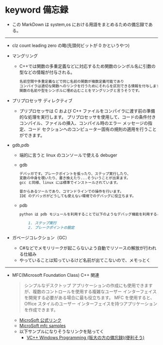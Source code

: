 # keyword 備忘録

- この MarkDown は system,os における用語をまとめるための備忘録である。

---

- clz count leading zero の略(先頭何ビットが 0 かというやつ)

- マングリング

  - C++では関数の多重定義などに対応するため関数のシンボル名に引数の型などの情報が付与される。

    ```md
    名前空間や多重定義などで同じ名前の関数が複数定義可能であり
    コンパイラは適切な関数へのリンクを行うためにそれらを区別できる情報を付与します。
    関数の名前や型をシンボルに埋め込むことをマングリングと言うそうです。
    ```

- プリプロセッサ ディレクティブ
  - プリプロセッサは C および C++ ファイルをコンパイラに渡す前の準備的な処理を実行します。 プリプロセッサを使用して、コードの条件付きコンパイル、ファイルの挿入、コンパイル時のエラー メッセージの指定、コード セクションへのコンピューター固有の規則の適用を行うことができます。
- gdb,pdb

  - 端的に言うと linux のコンソールで使える debuger

  - gdb

    ```md
    デバッガです。ブレークポイントを張ったり、ステップ実行したり、
    変数の中身を覗いたり、書き換えたり...そういうことが出来ます。
    gcc と同様、linux には標準でインストールされています。

    昔からあるツールであり、コマンドラインでの操作を行います。
    IDE のデバッガがどうしても使えない環境でのデバッグに役立ちます。
    ```

  - pdb

    ```md
    python は pdb モジュールを利用することで以下のようなデバッグ機能を利用することができます。

        1. ステップ実行
        2. ブレークポイントの設定
    ```

- ガベージコレクション（GC）

  - C#などでメモリリークが起こらないよう自動でリソースの解放が行われる仕組み
  - やっていることは知っているけど名前が出てこないので、メモっとく

---

- MFC(Microsoft Foundation Class) C++ 関連

  > シンプルなデスクトップ アプリケーションの作成にも使用できますが、複数のコントロールを使用する複雑なユーザー インターフェイスを開発する必要がある場合に最も役立ちます。 MFC を使用すると、Office スタイルのユーザー インターフェイスを持つアプリケーションを作成できます。

  - [MicroSoft 公式リンク](https://docs.microsoft.com/ja-jp/cpp/mfc/mfc-desktop-applications?view=msvc-160)
  - [MicroSoft mfc samples](https://docs.microsoft.com/ja-jp/cpp/overview/visual-cpp-samples?view=msvc-160#mfc-samples)
  - 以下サンプルになりそうなリンクを貼ってく
    - [VC++ Windows Programming (阪大の方の備忘録)(便利そう)](http://www-higashi.ist.osaka-u.ac.jp/~k-maeda/vcpp/)
